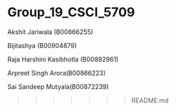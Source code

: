 # Group_19_CSCI_5709

Akshit Jariwala (B00866255)

Bijitashya (B00904879)

Raja Harshini Kasibhotla (B00892961)

Arpreet Singh Arora(B00866223)

Sai Sandeep Mutyala(B00872239)


>>>>>>> README.md
